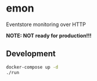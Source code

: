 # emon

Eventstore monitoring over HTTP

**NOTE: NOT ready for production!!!**

## Development

```bash
docker-compose up -d
./run
```
